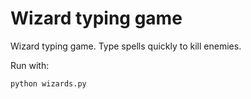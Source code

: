 # Wizard typing game
Wizard typing game. Type spells quickly to kill enemies.

Run with:

    python wizards.py
